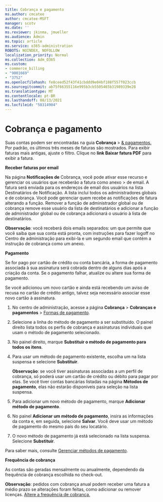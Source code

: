 ```yaml
---
title: Cobrança e pagamento
ms.author: cmcatee
author: cmcatee-MSFT
manager: scotv
ms.date: ''
ms.reviewer: jkinma, jmueller
ms.audience: Admin
ms.topic: article
ms.service: o365-administration
ROBOTS: NOINDEX, NOFOLLOW
localization_priority: Normal
ms.collection: Adm_O365
ms.custom:
- commerce_billing
- "9001669"
- "3752"
ms.openlocfilehash: fe8ceed52f43f41cbddd9e04bf188f557f023ccb
ms.sourcegitcommit: ab75f66355116e995b3cb5505465b31989339e28
ms.translationtype: MT
ms.contentlocale: pt-BR
ms.lasthandoff: 08/13/2021
ms.locfileid: "58314904"
---
```

# <a name="billing-and-payment"></a>Cobrança e pagamento

Suas contas podem ser encontradas na guia **Cobrança**  >  [& pagamentos.](https://go.microsoft.com/fwlink/p/?linkid=848039)  Por padrão, os últimos três meses de faturas são mostrados.  Para exibir faturas mais antigas, ajuste o filtro.  Clique no **link Baixar fatura PDF** para exibir a fatura.

**Receber faturas por email**

Na página **Notificações de** Cobrança, você pode ativar esse recurso e gerenciar os usuários que receberão a fatura como anexo  >  [](https://go.microsoft.com/fwlink/p/?linkid=853212) de email.  A fatura será enviada para os endereços de email dos usuários na lista Destinatários de Notificação. A lista inclui todos os administradores globais e de cobrança.  Você pode gerenciar quem recebe as notificações de fatura alterando a função.  Remover a função de administrador global ou de cobrança remove esse usuário da lista de destinatários e adicionar a função de administrador global ou de cobrança adicionará o usuário à lista de destinatários.

**Observação**: você receberá dois emails separados: um que permite que você saiba que sua conta está pronta, com instruções para fazer logoff no Centro de administração para exibi-la e um segundo email que contém a instrução de cobrança como um anexo.

**Pagamento**

Se for pago por cartão de crédito ou conta bancária, a forma de pagamento associada à sua assinatura será cobrada dentro de alguns dias após a criação da conta. Se o pagamento falhar, atualize ou altere sua forma de pagamento.

Se você adicionou um novo cartão e ainda está recebendo um aviso de recusa no cartão de crédito antigo, talvez seja necessário associar esse novo cartão à assinatura.

1. No centro de administração, acesse a página **Cobrança** > **Cobranças e pagamentos** > [Formas de pagamento](https://go.microsoft.com/fwlink/p/?linkid=2018806).

2. Selecione a linha do método de pagamento a ser substituído. O painel direito lista todos os perfis de cobrança e assinaturas individuais que usam o método de pagamento selecionado.

3. No painel direito, marque **Substituir o método de pagamento para todos os itens**.

4. Para usar um método de pagamento existente, escolha um na lista suspensa e selecione **Substituir**.

    **Observação**: se você tiver assinaturas associadas a um perfil de cobrança, só poderá usar um cartão de crédito ou débito para pagar por elas. Se você tiver contas bancárias listadas na página **Métodos de pagamento**, elas não estarão disponíveis para seleção na lista suspensa.

5. Para adicionar um novo método de pagamento, marque **Adicionar método de pagamento**.

6. No painel **Adicionar um método de pagamento**, insira as informações da conta e, em seguida, selecione **Salvar**. Você deve usar um método de pagamento do mesmo país do seu locatário.

7. O novo método de pagamento já está selecionado na lista suspensa. Selecione **Substituir**.

Para saber mais, consulte [Gerenciar métodos de pagamento](https://docs.microsoft.com/microsoft-365/commerce/billing-and-payments/manage-payment-methods).

**Frequência de cobrança**

As contas são geradas mensalmente ou anualmente, dependendo da frequência de cobrança escolhida no check-out.  

**Observação**: pedidos com cobrança anual podem receber uma fatura a médio prazo se alterações foram feitas, como adicionar ou remover licenças. [Altere a frequência de cobrança.](https://docs.microsoft.com/microsoft-365/commerce/billing-and-payments/change-payment-frequency)
